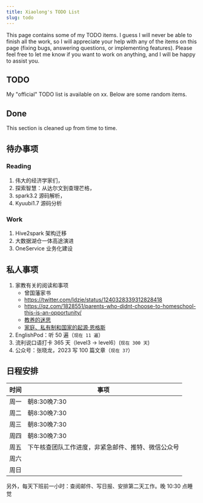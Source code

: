```yaml
---
title: Xiaolong's TODO List
slug: todo
---
```


This page contains some of my TODO items. I guess I will never be able to finish all the work, so I will appreciate your help with any of the items on this page (fixing bugs, answering questions, or implementing features). Please feel free to let me know if you want to work on anything, and I will be happy to assist you.


## TODO

My "official" TODO list is available on xx. Below are some random items.

<!-- 1. new syntax for verbatim inline R expression: https://github.com/rstudio/rmarkdown/issues/1652
2. see if I'm able to maintain the apero theme: https://github.com/hugo-apero -->

## Done

This section is cleaned up from time to time.


## 待办事项

### Reading

1. 伟大的经济学家们，
2. 探索智慧：从达尔文到查理芒格，
3. spark3.2 源码解析，
4. Kyuubi1.7 源码分析

### Work

1. Hive2spark 架构迁移
2. 大数据湖仓一体高途演进
3. OneService 业务化建设

## 私人事项

1. 家教有关的阅读和事项
   - 曾国藩家书
   - https://twitter.com/Idzie/status/1240328339312828418
   - https://qz.com/1828551/parents-who-didnt-choose-to-homeschool-this-is-an-opportunity/
   - [教养的迷思](https://book.douban.com/subject/26612510/)
   - [家庭、私有制和国家的起源·恩格斯](https://www.marxists.org/chinese/engels/marxist.org-chinese-engels-1884-3.htm)
2. EnglishPod：听 50 遍（`现在 11 遍`）
3. 流利说口语打卡 365 天（level3 -> level6）(`现在 300 天`)
4. 公众号：张晓龙，2023 写 100 篇文章（`现在 37`）

## 日程安排

| 时间 | 事项                                             |
|------|--------------------------------------------------|
| 周一 | 朝8:30晚7:30 |
| 周二 | 朝8:30晚7:30 |
| 周三 | 朝8:30晚7:30 |
| 周四 | 朝8:30晚7:30 |
| 周五 | 下午核查团队工作进度，非紧急邮件、推特、微信公众号 |
| 周六 |  |
| 周日 |  |

另外，每天下班前一小时：查阅邮件、写日报、安排第二天工作。晚 10:30 点睡觉
